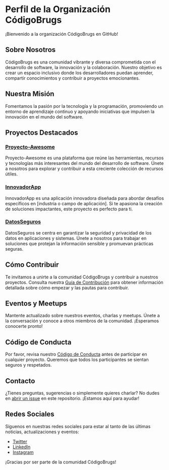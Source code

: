 # Perfil de la Organización CódigoBrugs

¡Bienvenido a la organización CódigoBrugs en GitHub!

## Sobre Nosotros

CódigoBrugs es una comunidad vibrante y diversa comprometida con el desarrollo de software, la innovación y la colaboración. Nuestro objetivo es crear un espacio inclusivo donde los desarrolladores puedan aprender, compartir conocimientos y contribuir a proyectos emocionantes.

## Nuestra Misión

Fomentamos la pasión por la tecnología y la programación, promoviendo un entorno de aprendizaje continuo y apoyando iniciativas que impulsen la innovación en el mundo del software.

## Proyectos Destacados

### [Proyecto-Awesome](https://github.com/CodeBrugs/Proyecto-Awesome)

Proyecto-Awesome es una plataforma que reúne las herramientas, recursos y tecnologías más interesantes del mundo del desarrollo de software. Únete a nosotros para explorar y contribuir a esta creciente colección de recursos útiles.

### [InnovadorApp](https://github.com/CodeBrugs/InnovadorApp)

InnovadorApp es una aplicación innovadora diseñada para abordar desafíos específicos en [industria o campo de aplicación]. Si te apasiona la creación de soluciones impactantes, este proyecto es perfecto para ti.

### [DatosSeguros](https://github.com/CodeBrugs/DatosSeguros)

DatosSeguros se centra en garantizar la seguridad y privacidad de los datos en aplicaciones y sistemas. Únete a nosotros para trabajar en soluciones que protejan la información sensible y promuevan prácticas seguras.

## Cómo Contribuir

Te invitamos a unirte a la comunidad CódigoBrugs y contribuir a nuestros proyectos. Consulta nuestra [Guía de Contribución](/CONTRIBUTING.md) para obtener información detallada sobre cómo empezar y las pautas para contribuir.

## Eventos y Meetups

Mantente actualizado sobre nuestros eventos, charlas y meetups. Únete a la conversación y conoce a otros miembros de la comunidad. ¡Esperamos conocerte pronto!

## Código de Conducta

Por favor, revisa nuestro [Código de Conducta](CodeBrugs/.github/CODE_OF_CONDUCT.md) antes de participar en cualquier proyecto. Queremos que todos los participantes se sientan seguros y respetados.

## Contacto

¿Tienes preguntas, sugerencias o simplemente quieres charlar? No dudes en [abrir un issue](https://github.com/CodigoBrugs/perfil/issues) en este repositorio. ¡Estamos aquí para ayudar!

## Redes Sociales

Síguenos en nuestras redes sociales para estar al tanto de las últimas noticias, actualizaciones y eventos:

- [Twitter](https://twitter.com/CodigoBrugs)
- [LinkedIn](https://www.linkedin.com/company/codigobrugs)
- [Instagram](https://www.instagram.com/codigobrugs/)

¡Gracias por ser parte de la comunidad CódigoBrugs!
